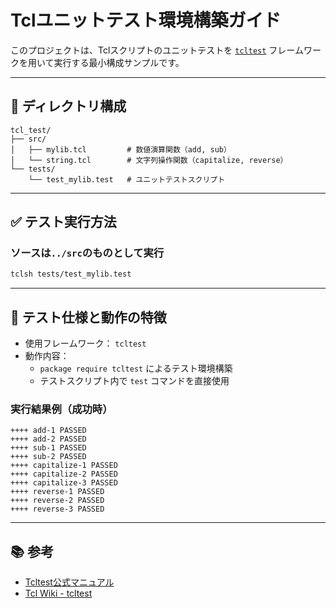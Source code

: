 # Tclユニットテスト環境構築ガイド

このプロジェクトは、Tclスクリプトのユニットテストを [`tcltest`](https://www.tcl.tk/man/tcl/TclCmd/tcltest.htm) フレームワークを用いて実行する最小構成サンプルです。

---

## 📁 ディレクトリ構成

```
tcl_test/
├── src/
│   ├── mylib.tcl         # 数値演算関数（add, sub）
│   └── string.tcl        # 文字列操作関数（capitalize, reverse）
└── tests/
    └── test_mylib.test   # ユニットテストスクリプト
```

---

## ✅ テスト実行方法

### ソースは```../src```のものとして実行

```bash
tclsh tests/test_mylib.test
```
---

## 🧪 テスト仕様と動作の特徴

- 使用フレームワーク： `tcltest`
- 動作内容：
  - `package require tcltest` によるテスト環境構築
  - テストスクリプト内で `test` コマンドを直接使用

### 実行結果例（成功時）

```
++++ add-1 PASSED
++++ add-2 PASSED
++++ sub-1 PASSED
++++ sub-2 PASSED
++++ capitalize-1 PASSED
++++ capitalize-2 PASSED
++++ capitalize-3 PASSED
++++ reverse-1 PASSED
++++ reverse-2 PASSED
++++ reverse-3 PASSED
```

---

## 📚 参考

- [Tcltest公式マニュアル](https://www.tcl.tk/man/tcl/TclCmd/tcltest.htm)
- [Tcl Wiki - tcltest](https://wiki.tcl-lang.org/page/tcltest)
